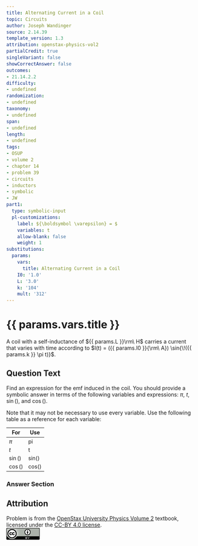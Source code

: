 ```yaml
---
title: Alternating Current in a Coil
topic: Circuits
author: Joseph Wandinger
source: 2.14.39
template_version: 1.3
attribution: openstax-physics-vol2
partialCredit: true
singleVariant: false
showCorrectAnswer: false
outcomes:
- 21.14.2.2
difficulty:
- undefined
randomization:
- undefined
taxonomy:
- undefined
span:
- undefined
length:
- undefined
tags:
- OSUP
- volume 2
- chapter 14
- problem 39
- circuits
- inductors
- symbolic
- JW
part1:
  type: symbolic-input
  pl-customizations:
    label: ${\boldsymbol \varepsilon} = $
    variables: t
    allow-blank: false
    weight: 1
substitutions:
  params:
    vars:
      title: Alternating Current in a Coil
    I0: '1.0'
    L: '3.0'
    k: '104'
    mult: '312'
---
```

# {{ params.vars.title }}
A coil with a self-inductance of ${{ params.L }}\rm\ H$ carries a current that varies with time according to $I(t) = ({{ params.I0 }}{\rm\ A}) \sin{\!({{ params.k }} \pi t)}$.

## Question Text

Find an expression for the emf induced in the coil.
You should provide a symbolic answer in terms of the following variables and expressions: $\pi$, $t$, $\sin()$, and $\cos()$.

Note that it may not be necessary to use every variable. Use the following table as a reference for each variable:

| For      | Use   |
|----------|-------|
| $\pi$    | pi    |
| $t$      | t     |
| $\sin()$ | sin() |
| $\cos()$ | cos() |

### Answer Section

## Attribution

Problem is from the [OpenStax University Physics Volume 2](https://openstax.org/details/books/university-physics-volume-2) textbook, licensed under the [CC-BY 4.0 license](https://creativecommons.org/licenses/by/4.0/).<br>![Image representing the Creative Commons 4.0 BY license.](https://raw.githubusercontent.com/firasm/bits/master/by.png)
